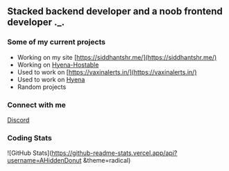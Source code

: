 ## Stacked backend developer and a noob frontend developer .\_.

### Some of my current projects

- Working on my site [https://siddhantshr.me/](https://siddhantshr.me/)
- Working on [Hyena-Hostable](https://gitub.com/Hyena-Bot/Hyena-Hostable)
- Used to work on [https://vaxinalerts.in/](https://vaxinalerts.in/)
- Used to work on [Hyena](https://gitub.com/Hyena-Bot)
- Random projects

### Connect with me

[Discord](https://discord.com/users/711444754080071714)

### Coding Stats

![GitHub Stats](https://github-readme-stats.vercel.app/api?username=AHiddenDonut &theme=radical)

<!--START_SECTION:waka-->

<!--END_SECTION:waka-->
